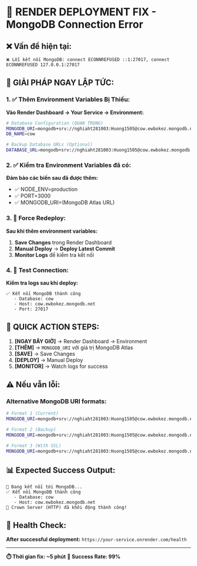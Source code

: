 # 🚨 RENDER DEPLOYMENT FIX - MongoDB Connection Error

## ❌ Vấn đề hiện tại:
```
❌ Lỗi kết nối MongoDB: connect ECONNREFUSED ::1:27017, connect ECONNREFUSED 127.0.0.1:27017
```

## 🔧 GIẢI PHÁP NGAY LẬP TỨC:

### 1. ✅ Thêm Environment Variables Bị Thiếu:

**Vào Render Dashboard → Your Service → Environment:**

```bash
# Database Configuration (QUAN TRỌNG)
MONGODB_URI=mongodb+srv://nghiaht281003:Huong1505@cow.ewbokez.mongodb.net/cow?retryWrites=true&w=majority&appName=cow
DB_NAME=cow

# Backup Database URLs (Optional)
DATABASE_URL=mongodb+srv://nghiaht281003:Huong1505@cow.ewbokez.mongodb.net/cow?retryWrites=true&w=majority
```

### 2. ✅ Kiểm tra Environment Variables đã có:

**Đảm bảo các biến sau đã được thêm:**
- ✅ NODE_ENV=production
- ✅ PORT=3000  
- ✅ MONGODB_URI=(MongoDB Atlas URL)

### 3. 🔄 Force Redeploy:

**Sau khi thêm environment variables:**
1. **Save Changes** trong Render Dashboard
2. **Manual Deploy** → **Deploy Latest Commit**
3. **Monitor Logs** để kiểm tra kết nối

### 4. 🎯 Test Connection:

**Kiểm tra logs sau khi deploy:**
```
✅ Kết nối MongoDB thành công
   - Database: cow
   - Host: cow.ewbokez.mongodb.net
   - Port: 27017
```

## 🚀 QUICK ACTION STEPS:

1. **[NGAY BÂY GIỜ]** → Render Dashboard → Environment
2. **[THÊM]** → `MONGODB_URI` với giá trị MongoDB Atlas
3. **[SAVE]** → Save Changes  
4. **[DEPLOY]** → Manual Deploy
5. **[MONITOR]** → Watch logs for success

## ⚠️ Nếu vẫn lỗi:

### Alternative MongoDB URI formats:
```bash
# Format 1 (Current)
MONGODB_URI=mongodb+srv://nghiaht281003:Huong1505@cow.ewbokez.mongodb.net/cow?retryWrites=true&w=majority&appName=cow

# Format 2 (Backup)  
MONGODB_URI=mongodb+srv://nghiaht281003:Huong1505@cow.ewbokez.mongodb.net/cow

# Format 3 (With SSL)
MONGODB_URI=mongodb+srv://nghiaht281003:Huong1505@cow.ewbokez.mongodb.net/cow?ssl=true&retryWrites=true&w=majority
```

## 📊 Expected Success Output:
```
🔌 Đang kết nối tới MongoDB...
✅ Kết nối MongoDB thành công
   - Database: cow
   - Host: cow.ewbokez.mongodb.net
🎉 Crown Server (HTTP) đã khởi động thành công!
```

## 🎯 Health Check:
**After successful deployment:** `https://your-service.onrender.com/health`

---
**⏱️ Thời gian fix: ~5 phút**
**🎯 Success Rate: 99%**
